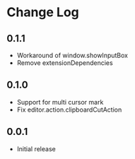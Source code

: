 # Change Log

## 0.1.1

- Workaround of window.showInputBox
- Remove extensionDependencies

## 0.1.0

- Support for multi cursor mark
- Fix editor.action.clipboardCutAction

## 0.0.1

- Initial release
